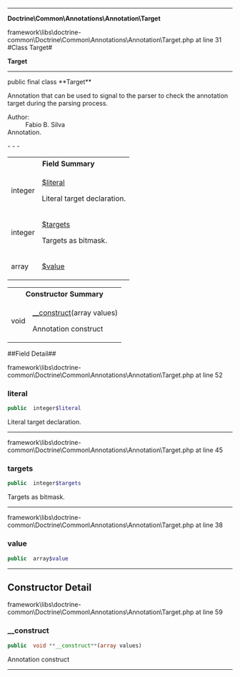 - - -

**Doctrine\Common\Annotations\Annotation\Target**
<div class="location">framework\libs\doctrine-common\Doctrine\Common\Annotations\Annotation\Target.php at line 31</div>
#Class Target#

**Target**


- - -

<p class="signature">public final  class **Target**</p>

<div class="comment" id="overview_description"><p>Annotation that can be used to signal to the parser
to check the annotation target during the parsing process.</p></div>

<dl>
<dt>Author:</dt>
<dd>Fabio B. Silva <fabio.bat.silva@gmail.com></dd>
<dt>Annotation.</dt>
</dl>
- - -

<table id="summary_field">
<tr><th colspan="2">Field Summary</th></tr>
<tr>
<td class="type"> integer</td>
<td class="description"><p class="name"><a href="#literal">$literal</a></p><p class="description">Literal target declaration.</p></td>
</tr>
<tr>
<td class="type"> integer</td>
<td class="description"><p class="name"><a href="#targets">$targets</a></p><p class="description">Targets as bitmask.</p></td>
</tr>
<tr>
<td class="type"> array</td>
<td class="description"><p class="name"><a href="#value">$value</a></p><p class="description"></p></td>
</tr>
</table>

<table id="summary_constructor">
<tr><th colspan="2">Constructor Summary</th></tr>
<tr>
<td class="type"> void</td>
<td class="description"><p class="name"><a href="#__construct">__construct</a>(array values)</p><p class="description">Annotation construct</p></td>
</tr>
</table>

##Field Detail##
<div class="location">framework\libs\doctrine-common\Doctrine\Common\Annotations\Annotation\Target.php at line 52</div>
<h3 id="literal">literal</h3>

```php
public  integer$literal
```
<div class="details">
<p>Literal target declaration.</p></div>

- - -

<div class="location">framework\libs\doctrine-common\Doctrine\Common\Annotations\Annotation\Target.php at line 45</div>
<h3 id="targets">targets</h3>

```php
public  integer$targets
```
<div class="details">
<p>Targets as bitmask.</p></div>

- - -

<div class="location">framework\libs\doctrine-common\Doctrine\Common\Annotations\Annotation\Target.php at line 38</div>
<h3 id="value">value</h3>

```php
public  array$value
```
<div class="details">
<p></p></div>

- - -

<h2 id="detail_method">Constructor Detail</h2>
<div class="location">framework\libs\doctrine-common\Doctrine\Common\Annotations\Annotation\Target.php at line 59</div>
<h3 id="__construct()">__construct</h3>

```php
public  void **__construct**(array values)
```
<div class="details">
<p>Annotation construct</p></div>

- - -

